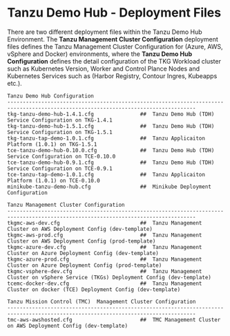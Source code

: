 # Tanzu Demo Hub - Deployment Files
There are two different deployment files within the Tanzu Demo Hub Environment. The **Tanzu Management Cluster Configuration** deployment files defines the Tanzu Management Cluster Configuration for (Azure, AWS, vSphere and Docker) environments, where the **Tanzu Demo Hub Configuration** defines the detail configuration of the TKG Workload cluster such as Kubernetes Version, Worker and Control Plance Nodes and Kubernetes Services such as (Harbor Registry, Contour Ingres, Kubeapps etc.). 
```
Tanzu Demo Hub Configuration
-----------------------------------------------------------------------------------------------------------------------------------
tkg-tanzu-demo-hub-1.4.1.cfg               ##  Tanzu Demo Hub (TDH) Service Configuration on TKG-1.4.1 
tkg-tanzu-demo-hub-1.5.1.cfg               ##  Tanzu Demo Hub (TDH) Service Configuration on TKG-1.5.1 
tkg-tanzu-tap-demo-1.0.1.cfg               ##  Tanzu Applicaiton Platform (1.0.1) on TKG-1.5.1 
tce-tanzu-demo-hub-0.10.0.cfg              ##  Tanzu Demo Hub (TDH) Service Configuration on TCE-0.10.0 
tce-tanzu-demo-hub-0.9.1.cfg               ##  Tanzu Demo Hub (TDH) Service Configuration on TCE-0.9.1 
tce-tanzu-tap-demo-1.0.1.cfg               ##  Tanzu Applicaiton Platform (1.0.1) on TCE-0.10.0 
minikube-tanzu-demo-hub.cfg                ##  Minikube Deployment Configuration 

Tanzu Management Cluster Configuration
-----------------------------------------------------------------------------------------------------------------------------------
tkgmc-aws-dev.cfg                          ##  Tanzu Management Cluster on AWS Deployment Config (dev-template) 
tkgmc-aws-prod.cfg                         ##  Tanzu Management Cluster on AWS Deployment Config (prod-template) 
tkgmc-azure-dev.cfg                        ##  Tanzu Management Cluster on Azure Deployment Config (dev-template) 
tkgmc-azure-prod.cfg                       ##  Tanzu Management Cluster on Azure Deployment Config (prod-template) 
tkgmc-vsphere-dev.cfg                      ##  Tanzu Management Cluster on vSphere Service (TKGs) Deployment Config (dev-template) 
tcemc-docker-dev.cfg                       ##  Tanzu Management Cluster on docker (TCE) Deployment Config (dev-template) 

Tanzu Mission Control (TMC)  Management Cluster Configuration
-----------------------------------------------------------------------------------------------------------------------------------
tmc-aws-awshosted.cfg                      ##  TMC Management Cluster on AWS Deployment Config (dev-template)
```

